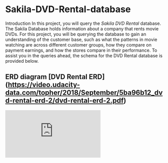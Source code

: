 # Sakila-DVD-Rental-database
Introduction In this project, you will query the _Sakila DVD Rental_ database. 
The Sakila Database holds information about a company that rents movie DVDs.
For this project, you will be querying the database to gain an understanding of the customer base, 
such as what the patterns in movie watching are across different customer groups, how they compare on payment earnings,
and how the stores compare in their performance. To assist you in the queries ahead, the schema for the DVD Rental database is provided below.

## ERD diagram [DVD Rental ERD] (https://video.udacity-data.com/topher/2018/September/5ba96b12_dvd-rental-erd-2/dvd-rental-erd-2.pdf)

![DVD Rental Image](https://video.udacity-data.com/topher/2018/September/5ba96b12_dvd-rental-erd-2/dvd-rental-erd-2.pdf " ERD diagram [DVD Rental ERD] (https://video.udacity-data.com/topher/2018/September/5ba96b12_dvd-rental-erd-2/dvd-rental-erd-2.pdf)")
